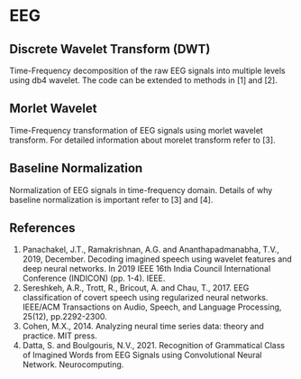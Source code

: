 # EEG

## Discrete Wavelet Transform (DWT)
 Time-Frequency decomposition of the raw EEG signals into multiple levels using db4 wavelet. The code can be extended to methods in [1] and [2].

## Morlet Wavelet
Time-Frequency transformation of EEG signals using morlet wavelet transform. For detailed information about morelet transform refer to [3].

## Baseline Normalization
Normalization of EEG signals in time-frequency domain. Details of why baseline normalization is important refer to [3] and [4].
 
 
 
## References

1. Panachakel, J.T., Ramakrishnan, A.G. and Ananthapadmanabha, T.V., 2019, December. Decoding imagined speech using wavelet features and deep neural networks. In 2019 IEEE 16th India Council International Conference (INDICON) (pp. 1-4). IEEE.
2. Sereshkeh, A.R., Trott, R., Bricout, A. and Chau, T., 2017. EEG classification of covert speech using regularized neural networks. IEEE/ACM Transactions on Audio, Speech, and Language Processing, 25(12), pp.2292-2300.
3. Cohen, M.X., 2014. Analyzing neural time series data: theory and practice. MIT press.
4. Datta, S. and Boulgouris, N.V., 2021. Recognition of Grammatical Class of Imagined Words from EEG Signals using Convolutional Neural Network. Neurocomputing.
 
